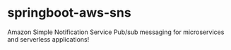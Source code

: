 # springboot-aws-sns
Amazon Simple Notification Service Pub/sub messaging for microservices and serverless applications!
